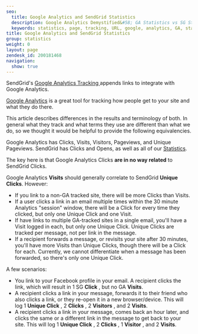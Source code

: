 ```yaml
---
seo:
  title: Google Analytics and SendGrid Statistics
  description: Google Analytics Demystified&#58; GA Statistics vs SG Statistics
  keywords: statistics, page, tracking, URL, google, analytics, GA, stats, events, view, UTM
title: Google Analytics and SendGrid Statistics
group: statistics
weight: 0
layout: page
zendesk_id: 200181468
navigation:
  show: true
---
```


SendGrid's [Google Analytics Tracking ](https://app.sendgrid.com/settings/tracking)appends links to integrate with Google Analytics.

[Google Analytics](http://support.google.com/analytics/?hl=en) is a great tool for tracking how people get to your site and what they do there.

This article describes differences in the results and terminology of both. In general what they track and what terms they use are different than what we do, so we thought it would be helpful to provide the following equivalencies.

Google Analytics has Clicks, Visits, Visitors, Pageviews, and Unique Pageviews. SendGrid has Clicks and Opens, as well as all of our [Statistics]({{root_url}}/ui/analytics-and-reporting/stats-overview/).

The key here is that Google Analytics Clicks **are in no way related**  to SendGrid Clicks.

Google Analytics **Visits** should generally correlate to SendGrid **Unique Clicks**. However:

- If you link to a non-GA tracked site, there will be more Clicks than Visits.
- If a user clicks a link in an email multiple times within the 30 minute Analytics "session" window, there will be a Click for every time they clicked, but only one Unique Click and one Visit.
- If have links to multiple GA-tracked sites in a single email, you'll have a Visit logged in each, but only one Unique Click. Unique Clicks are tracked per message, not per link in the message.
- If a recipient forwards a message, or revisits your site after 30 minutes, you'll have more Visits than Unique Clicks, though there will be a Click for each. Currently, we cannot differentiate when a message has been forwarded, so there's only one Unique Click.

A few scenarios:

- You link to your Facebook profile in your email. A recipient clicks the link, which will result in 1 SG **Click** , but no GA **Visits**.
- A recipient clicks a link in your message, forwards it to their friend who also clicks a link, or they re-open it in a new browser/device. This will log 1 **Unique Click** , 2 **Clicks** , 2 **Visitors** , and 2 **Visits**.
- A recipient clicks a link in your message, comes back an hour later, and clicks the same or a different link in the message to get back to your site. This will log 1 **Unique Click** , 2 **Clicks** , 1 **Visitor** , and 2 **Visits**.
